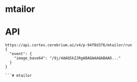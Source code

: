# mtailor
# API
```
https://api.cortex.cerebrium.ai/v4/p-94f8d376/mtailor/run
{
  "event": {
    "image_base64": "/9j/4AAQSkZJRgABAQAAAQABAAD..."
  }
}

```# mtailor
